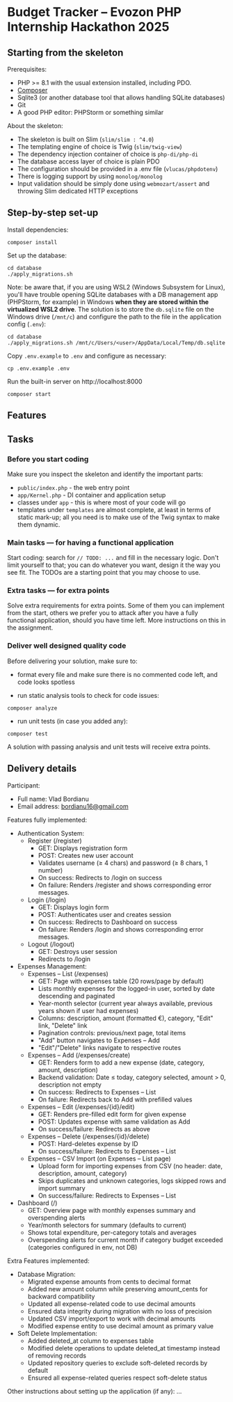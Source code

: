 # Budget Tracker – Evozon PHP Internship Hackathon 2025

## Starting from the skeleton

Prerequisites:

- PHP >= 8.1 with the usual extension installed, including PDO.
- [Composer](https://getcomposer.org/download)
- Sqlite3 (or another database tool that allows handling SQLite databases)
- Git
- A good PHP editor: PHPStorm or something similar

About the skeleton:

- The skeleton is built on Slim (`slim/slim : ^4.0`)
- The templating engine of choice is Twig (`slim/twig-view`)
- The dependency injection container of choice is `php-di/php-di`
- The database access layer of choice is plain PDO
- The configuration should be provided in a .env file (`vlucas/phpdotenv`)
- There is logging support by using `monolog/monolog`
- Input validation should be simply done using `webmozart/assert` and throwing Slim dedicated HTTP exceptions

## Step-by-step set-up

Install dependencies:

```
composer install
```

Set up the database:

```
cd database
./apply_migrations.sh
```

Note: be aware that, if you are using WSL2 (Windows Subsystem for Linux), you'll have trouble opening SQLite databases
with a DB management app (PHPStorm, for example) in Windows **when they are stored within the virtualized WSL2 drive**.
The solution is to store the `db.sqlite` file on the Windows drive (`/mnt/c`) and configure the path to the file in the
application config (`.env`):

```
cd database
./apply_migrations.sh /mnt/c/Users/<user>/AppData/Local/Temp/db.sqlite
```

Copy `.env.example` to `.env` and configure as necessary:

```
cp .env.example .env
```

Run the built-in server on http://localhost:8000

```
composer start
```

## Features

## Tasks

### Before you start coding

Make sure you inspect the skeleton and identify the important parts:

- `public/index.php` - the web entry point
- `app/Kernel.php` - DI container and application setup
- classes under `app` - this is where most of your code will go
- templates under `templates` are almost complete, at least in terms of static mark-up; all you need is to make use of
  the Twig syntax to make them dynamic.

### Main tasks — for having a functional application

Start coding: search for `// TODO: ...` and fill in the necessary logic. Don't limit yourself to that; you can do
whatever you want, design it the way you see fit. The TODOs are a starting point that you may choose to use.

### Extra tasks — for extra points

Solve extra requirements for extra points. Some of them you can implement from the start, others we prefer you to attack
after you have a fully functional application, should you have time left. More instructions on this in the assignment.

### Deliver well designed quality code

Before delivering your solution, make sure to:

- format every file and make sure there is no commented code left, and code looks spotless

- run static analysis tools to check for code issues:

```
composer analyze
```

- run unit tests (in case you added any):

```
composer test
```

A solution with passing analysis and unit tests will receive extra points.

## Delivery details

Participant:
- Full name: Vlad Bordianu
- Email address: bordianu16@gmail.com

Features fully implemented:
- Authentication System:
  - Register (/register)
    - GET: Displays registration form
    - POST: Creates new user account
    - Validates username (≥ 4 chars) and password (≥ 8 chars, 1 number)
    - On success: Redirects to /login on success
    - On failure: Renders /register and shows corresponding error messages.
  - Login (/login)
    - GET: Displays login form
    - POST: Authenticates user and creates session
    - On success: Redirects to Dashboard on success
    - On failure: Renders /login and shows corresponding error messages.
  - Logout (/logout)
    - GET: Destroys user session
    - Redirects to /login
- Expenses Management:
  - Expenses – List (/expenses)
    - GET: Page with expenses table (20 rows/page by default)
    - Lists monthly expenses for the logged-in user, sorted by date descending and paginated
    - Year-month selector (current year always available, previous years shown if user had expenses)
    - Columns: description, amount (formatted €), category, "Edit" link, "Delete" link
    - Pagination controls: previous/next page, total items
    - "Add" button navigates to Expenses – Add
    - "Edit"/"Delete" links navigate to respective routes
  - Expenses – Add (/expenses/create)
    - GET: Renders form to add a new expense (date, category, amount, description)
    - Backend validation: Date ≤ today, category selected, amount > 0, description not empty
    - On success: Redirects to Expenses – List
    - On failure: Redirects back to Add with prefilled values
  - Expenses – Edit (/expenses/{id}/edit)
    - GET: Renders pre-filled edit form for given expense
    - POST: Updates expense with same validation as Add
    - On success/failure: Redirects as above
  - Expenses – Delete (/expenses/{id}/delete)
    - POST: Hard-deletes expense by ID
    - On success/failure: Redirects to Expenses – List
  - Expenses – CSV Import (on Expenses – List page)
    - Upload form for importing expenses from CSV (no header: date, description, amount, category)
    - Skips duplicates and unknown categories, logs skipped rows and import summary
    - On success/failure: Redirects to Expenses – List
- Dashboard (/)
  - GET: Overview page with monthly expenses summary and overspending alerts
  - Year/month selectors for summary (defaults to current)
  - Shows total expenditure, per-category totals and averages
  - Overspending alerts for current month if category budget exceeded (categories configured in env, not DB)

Extra Features  implemented:
- Database Migration:
  - Migrated expense amounts from cents to decimal format
  - Added new amount column while preserving amount_cents for backward compatibility
  - Updated all expense-related code to use decimal amounts
  - Ensured data integrity during migration with no loss of precision
  - Updated CSV import/export to work with decimal amounts
  - Modified expense entity to use decimal amount as primary value
- Soft Delete Implementation:
  - Added deleted_at column to expenses table
  - Modified delete operations to update deleted_at timestamp instead of removing records
  - Updated repository queries to exclude soft-deleted records by default
  - Ensured all expense-related queries respect soft-delete status

Other instructions about setting up the application (if any): ...
